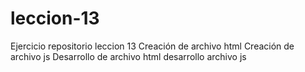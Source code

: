 # leccion-13
Ejercicio repositorio leccion 13
Creación de archivo html
Creación de archivo js
Desarrollo de archivo html
desarrollo archivo js
